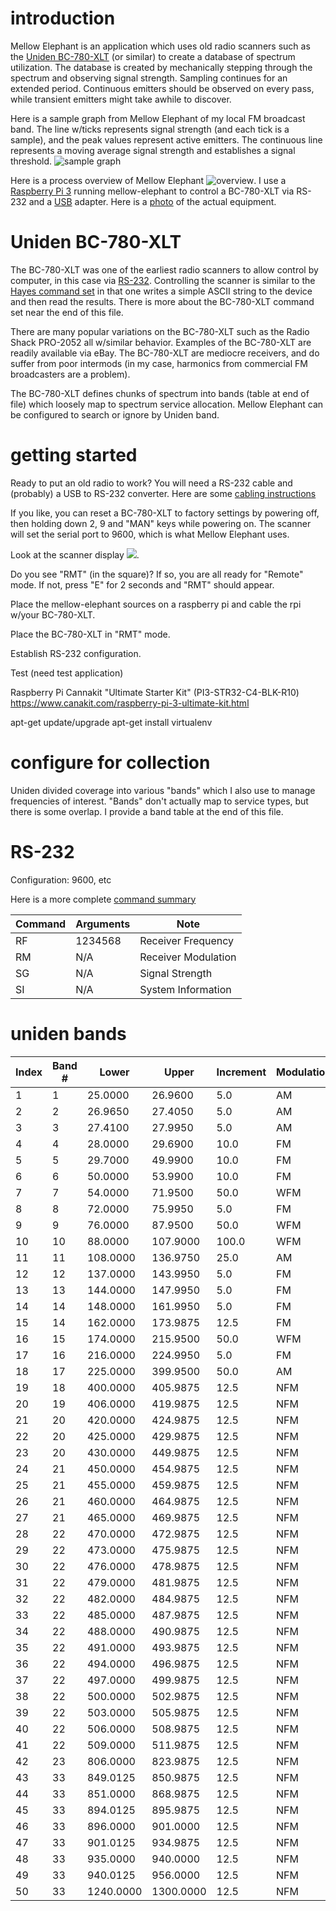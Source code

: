 introduction
==================

Mellow Elephant is an application which uses old radio scanners such as the [Uniden BC-780-XLT](https://wiki.radioreference.com/index.php/BC780XLT) (or similar) to create a database of spectrum utilization.  The database is created by mechanically stepping through the spectrum and observing signal strength.  Sampling continues for an extended period.  Continuous emitters should be observed on every pass, while transient emitters might take awhile to discover.

Here is a sample graph from Mellow Elephant of my local FM broadcast band. The line w/ticks represents signal strength (and each tick is a sample), and the peak values represent active emitters.  The continuous line represents a moving average signal strength and establishes a signal threshold. ![sample graph](https://github.com/guycole/mellow-elephant/blob/master/dox/grafix/1596503454-10.png)

Here is a process overview of Mellow Elephant ![overview](https://github.com/guycole/mellow-elephant/blob/master/dox/grafix/overview.png).  I use a [Raspberry Pi 3](https://en.wikipedia.org/wiki/Raspberry_Pi) running mellow-elephant to control a BC-780-XLT via RS-232 and a [USB](https://en.wikipedia.org/wiki/USB) adapter.  Here is a [photo]( https://github.com/guycole/mellow-elephant/blob/master/dox/grafix/overview.png) of the actual equipment.  

Uniden BC-780-XLT
==================

The BC-780-XLT was one of the earliest radio scanners to allow control by computer, in this case via [RS-232](https://en.wikipedia.org/wiki/RS-232).  Controlling the scanner is similar to the [Hayes command set](https://en.wikipedia.org/wiki/Hayes_command_set) in that one writes a simple ASCII string to the device and then read the results.  There is more about the BC-780-XLT command set near the end of this file.

There are many popular variations on the BC-780-XLT such as the Radio Shack PRO-2052 all w/similar behavior.  Examples of the BC-780-XLT are readily available via eBay.  The BC-780-XLT are mediocre receivers, and do suffer from poor intermods (in my case, harmonics from commercial FM broadcasters are a problem).  

The BC-780-XLT defines chunks of spectrum into bands (table at end of file) which loosely map to spectrum service allocation.  Mellow Elephant can be configured to search or ignore by Uniden band.

getting started
==================

Ready to put an old radio to work?  You will need a RS-232 cable and (probably) a USB to RS-232 converter.  Here are some [cabling instructions](https://www.manualslib.com/manual/185050/Uniden-Bc780xlt.html?page=73)

If you like, you can reset a BC-780-XLT to factory settings by powering off,
then holding down 2, 9 and "MAN" keys while powering on.  The scanner
will set the serial port to 9600, which is what Mellow Elephant uses.

Look at the scanner display ![](https://github.com/guycole/mellow-elephant/blob/master/dox/grafix/bc_780_display.png).  

Do you see "RMT" (in the square)?  If so, 
you are all ready for "Remote" mode.  If not, press "E" for 2 seconds and
"RMT" should appear.

 




Place the mellow-elephant sources on a 
raspberry pi and cable the rpi w/your BC-780-XLT.

Place the BC-780-XLT in "RMT" mode.

Establish RS-232 configuration.

Test (need test application)

Raspberry Pi
Cannakit "Ultimate Starter Kit" (PI3-STR32-C4-BLK-R10) 
https://www.canakit.com/raspberry-pi-3-ultimate-kit.html

apt-get update/upgrade
apt-get install virtualenv


configure for collection
==================

Uniden divided coverage into various "bands" which I also use to manage frequencies of interest.  "Bands" don't actually map to service types, but there is some overlap.  I provide a band table at the end of this file.


RS-232 
==================

Configuration: 9600, etc 

Here is a more complete [command summary](http://www.netfiles.ru/share/linked/f1/UnidenProtocol.pdf)

| Command | Arguments | Note                |
| ------- | --------- | ------------------- |
| RF      | 1234568   | Receiver Frequency  |
| RM      | N/A       | Receiver Modulation |
| SG      | N/A       | Signal Strength     |
| SI      | N/A       | System Information  |

uniden bands
==================

| Index | Band # | Lower   | Upper   | Increment | Modulation |
| ----- | ------ | ------- | ------- | --------- | ---------- |
| 1     | 1      | 25.0000 | 26.9600 | 5.0       | AM         |
| 2     | 2      | 26.9650 | 27.4050 | 5.0       | AM         |
| 3     | 3      | 27.4100 | 27.9950 | 5.0       | AM         |
| 4     | 4      | 28.0000 | 29.6900 | 10.0      | FM         |
| 5     | 5      | 29.7000 | 49.9900 | 10.0      | FM         |
| 6     | 6      | 50.0000 | 53.9900 | 10.0      | FM         |
| 7     | 7      | 54.0000 | 71.9500 | 50.0      | WFM        |
| 8     | 8      | 72.0000 | 75.9950 | 5.0       | FM         |
| 9     | 9      | 76.0000 | 87.9500 | 50.0      | WFM        |
| 10    | 10     | 88.0000 | 107.9000 | 100.0    | WFM        |
| 11    | 11     | 108.0000 | 136.9750 | 25.0    | AM         |
| 12    | 12     | 137.0000 | 143.9950 | 5.0     | FM         |
| 13    | 13     | 144.0000 | 147.9950 | 5.0     | FM         |
| 14    | 14     | 148.0000 | 161.9950 | 5.0     | FM         |
| 15    | 14     | 162.0000 | 173.9875 | 12.5    | FM         |
| 16    | 15     | 174.0000 | 215.9500 | 50.0    | WFM        |
| 17    | 16     | 216.0000 | 224.9950 | 5.0     | FM         |
| 18    | 17     | 225.0000 | 399.9500 | 50.0    | AM         |
| 19    | 18     | 400.0000 | 405.9875 | 12.5    | NFM        |
| 20    | 19     | 406.0000 | 419.9875 | 12.5    | NFM        |
| 21    | 20     | 420.0000 | 424.9875 | 12.5    | NFM        |
| 22    | 20     | 425.0000 | 429.9875 | 12.5    | NFM        |
| 23    | 20     | 430.0000 | 449.9875 | 12.5    | NFM        |
| 24    | 21     | 450.0000 | 454.9875 | 12.5    | NFM        |
| 25    | 21     | 455.0000 | 459.9875 | 12.5    | NFM        |
| 26    | 21     | 460.0000 | 464.9875 | 12.5    | NFM        |
| 27    | 21     | 465.0000 | 469.9875 | 12.5    | NFM        |
| 28    | 22     | 470.0000 | 472.9875 | 12.5    | NFM        |
| 29    | 22     | 473.0000 | 475.9875 | 12.5    | NFM        |
| 30    | 22     | 476.0000 | 478.9875 | 12.5    | NFM        |
| 31    | 22     | 479.0000 | 481.9875 | 12.5    | NFM        |
| 32    | 22     | 482.0000 | 484.9875 | 12.5    | NFM        |
| 33    | 22     | 485.0000 | 487.9875 | 12.5    | NFM        |
| 34    | 22     | 488.0000 | 490.9875 | 12.5    | NFM        |
| 35    | 22     | 491.0000 | 493.9875 | 12.5    | NFM        |
| 36    | 22     | 494.0000 | 496.9875 | 12.5    | NFM        |
| 37    | 22     | 497.0000 | 499.9875 | 12.5    | NFM        |
| 38    | 22     | 500.0000 | 502.9875 | 12.5    | NFM        |
| 39    | 22     | 503.0000 | 505.9875 | 12.5    | NFM        |
| 40    | 22     | 506.0000 | 508.9875 | 12.5    | NFM        |
| 41    | 22     | 509.0000 | 511.9875 | 12.5    | NFM        |
| 42    | 23     | 806.0000 | 823.9875 | 12.5    | NFM        |
| 43    | 33     | 849.0125 | 850.9875 | 12.5    | NFM        |
| 44    | 33     | 851.0000 | 868.9875 | 12.5    | NFM        |
| 45    | 33     | 894.0125 | 895.9875 | 12.5    | NFM        |
| 46    | 33     | 896.0000 | 901.0000 | 12.5    | NFM        |
| 47    | 33     |  901.0125 |  934.9875 | 12.5  | NFM        |
| 48    | 33     |  935.0000 |  940.0000 | 12.5  | NFM        |
| 49    | 33     |  940.0125 |  956.0000 | 12.5  | NFM        |
| 50    | 33     | 1240.0000 | 1300.0000 | 12.5  | NFM        |

